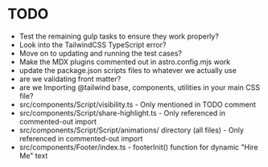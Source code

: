 # TODO

- Test the remaining gulp tasks to ensure they work properly?
- Look into the TailwindCSS TypeScript error?
- Move on to updating and running the test cases?
- Make the MDX plugins commented out in astro.config.mjs work
- update the package.json scripts files to whatever we actually use
- are we validating front matter?
- are we Importing @tailwind base, components, utilities in your main CSS file?
- src/components/Script/visibility.ts - Only mentioned in TODO comment
- src/components/Script/share-highlight.ts - Only referenced in commented-out import
- src/components/Script/Script/animations/ directory (all files) - Only referenced in commented-out import
- src/components/Footer/index.ts - footerInit() function for dynamic "Hire Me" text
